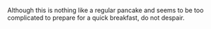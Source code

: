 Although this is nothing like a regular pancake and seems to be too complicated to prepare for a quick breakfast, do not despair.